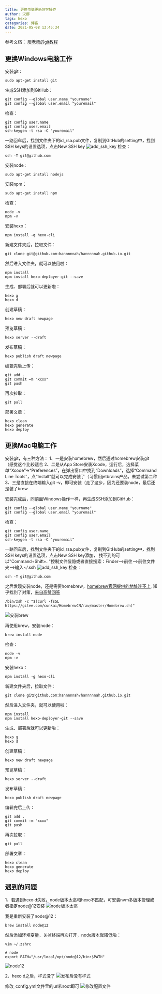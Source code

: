 ```yaml
---
title: 更换电脑更新博客操作
author: 汉娜
tags: hexo
categories: 博客
date: 2021-05-08 13:45:34
---
```


参考文档：
[廖老师的git教程](https://www.liaoxuefeng.com/wiki/896043488029600/896067074338496)

## 更换Windows电脑工作
安装git：
```
sudo apt-get install git
```

生成SSH添加到GitHub：
```
git config --global user.name "yourname"
git config --global user.email "youremail"
```

检查：
```
git config user.name
git config user.email
ssh-keygen -t rsa -C "youremail"
```

一路回车后，找到文件夹下的id_rsa.pub文件，复制到GitHub的setting中，找到SSH keys的设置选项，点击New SSH key
![add_ssh_key](/images/add_ssh_key.png)
检查：
```
ssh -T git@github.com
```

安装node：
```
sudo apt-get install nodejs
```

安装npm：
```
sudo apt-get install npm
```

检查：
```
node -v
npm -v
```

安装hexo：
```
npm install -g hexo-cli
```

新建文件夹后，拉取文件：
```
git clone git@github.com:hannnnnah/hannnnnah.github.io.git
```

然后进入文件夹，就可以使用啦：
```
npm install
npm install hexo-deployer-git --save
```

生成、部署后就可以更新啦：
```
hexo g
hexo d
```

创建草稿：
```
hexo new draft newpage
```

预览草稿：
```
hexo server --draft
```

发布草稿：
```
hexo publish draft newpage
```

编辑完后上传：
```
git add .
git commit –m "xxxx"
git push 
```

再次拉取：
```
git pull
```

部署文章：
```
hexo clean
hexo generate
hexo deploy
```



## 更换Mac电脑工作

安装git，有三种方法：
1、一是安装homebrew，然后通过homebrew安装git（感觉这个比较适合
2、二是从App Store安装Xcode，运行后，选择菜单“Xcode”->“Preferences”，在弹出窗口中找到“Downloads”，选择“Command Line Tools”，点“Install”就可以完成安装了（习惯用jetbrains产品，未尝试第二种
3、三是直接在终端输入git -v，即可安装（走了这步，因为还要装node，最后还是装了brew

安装完成后，同前面Windows操作一样，再生成SSH添加到GitHub：
```
git config --global user.name "yourname"
git config --global user.email "youremail"
```

检查：
```
git config user.name
git config user.email
ssh-keygen -t rsa -C "youremail"
```

一路回车后，找到文件夹下的id_rsa.pub文件，复制到GitHub的setting中，找到SSH keys的设置选项，点击New SSH key添加，
找不到的可以"Command+Shift+. "控制文件显隐或者直接搜索：Finder-->前往-->前往文件夹-->输入~/.ssh
![add_ssh_key](/images/add_ssh_key.png)
检查：
```
ssh -T git@github.com
```

之后发现安装node，还是需要homebrew，[homebrew官网提供的地址连不上](https://brew.sh/),
知乎找到了对策，[来自高赞回答](https://www.zhihu.com/question/35928898)
```
/bin/zsh -c "$(curl -fsSL https://gitee.com/cunkai/HomebrewCN/raw/master/Homebrew.sh)"
```
![安装brew](/images/install_brew.png)

再使用brew，安装node：
```
brew install node
```

检查：
```
node -v
npm -v
```

安装hexo：
```
npm install -g hexo-cli
```

新建文件夹后，拉取文件：
```
git clone git@github.com:hannnnnah/hannnnnah.github.io.git
```

然后进入文件夹，就可以使用啦：
```
npm install
npm install hexo-deployer-git --save
```

生成、部署后就可以更新啦：
```
hexo g
hexo d
```

创建草稿：
```
hexo new draft newpage
```

预览草稿：
```
hexo server --draft
```

发布草稿：
```
hexo publish draft newpage
```

编辑完后上传：
```
git add .
git commit –m "xxxx"
git push 
```

再次拉取：
```
git pull
```

部署文章：
```
hexo clean
hexo generate
hexo deploy
```

## 遇到的问题
1、若遇到hexo d失败，node版本太高和hexo不匹配，可安装nvm多版本管理或者指定node@12安装
![node版本太高](/images/node_hexo.png)

我是重新安装了node@12：
```
brew install node@12
```

然后添加环境变量，关掉终端再次打开，node版本就降低啦：
```
vim ~/.zshrc

# node
export PATH="/usr/local/opt/node@12/bin:$PATH"
```
![node12](/images/node12.png)

2、hexo d之后，样式没了
![发布后没有样式](/images/no_style.png)

修改_config.yml文件里的url和root即可
![修改配置文件](/images/modify_config.png)